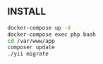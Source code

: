 INSTALL
-------------
```bash
docker-compose up -d
docker-compose exec php bash
cd /var/www/app
composer update
./yii migrate
```
